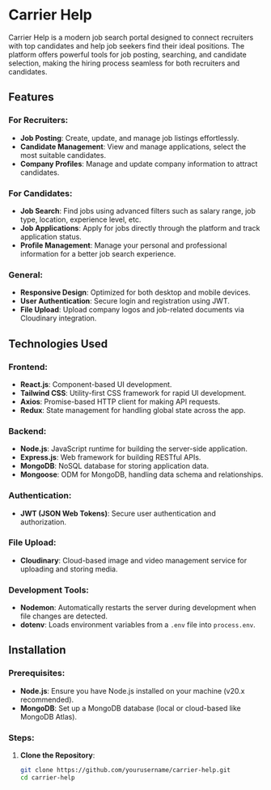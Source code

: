 # Carrier Help

Carrier Help is a modern job search portal designed to connect recruiters with top candidates and help job seekers find their ideal positions. The platform offers powerful tools for job posting, searching, and candidate selection, making the hiring process seamless for both recruiters and candidates.


## Features

### For Recruiters:
- **Job Posting**: Create, update, and manage job listings effortlessly.
- **Candidate Management**: View and manage applications, select the most suitable candidates.
- **Company Profiles**: Manage and update company information to attract candidates.

### For Candidates:
- **Job Search**: Find jobs using advanced filters such as salary range, job type, location, experience level, etc.
- **Job Applications**: Apply for jobs directly through the platform and track application status.
- **Profile Management**: Manage your personal and professional information for a better job search experience.

### General:
- **Responsive Design**: Optimized for both desktop and mobile devices.
- **User Authentication**: Secure login and registration using JWT.
- **File Upload**: Upload company logos and job-related documents via Cloudinary integration.

## Technologies Used

### Frontend:
- **React.js**: Component-based UI development.
- **Tailwind CSS**: Utility-first CSS framework for rapid UI development.
- **Axios**: Promise-based HTTP client for making API requests.
- **Redux**: State management for handling global state across the app.

### Backend:
- **Node.js**: JavaScript runtime for building the server-side application.
- **Express.js**: Web framework for building RESTful APIs.
- **MongoDB**: NoSQL database for storing application data.
- **Mongoose**: ODM for MongoDB, handling data schema and relationships.

### Authentication:
- **JWT (JSON Web Tokens)**: Secure user authentication and authorization.

### File Upload:
- **Cloudinary**: Cloud-based image and video management service for uploading and storing media.

### Development Tools:
- **Nodemon**: Automatically restarts the server during development when file changes are detected.
- **dotenv**: Loads environment variables from a `.env` file into `process.env`.

## Installation

### Prerequisites:
- **Node.js**: Ensure you have Node.js installed on your machine (v20.x recommended).
- **MongoDB**: Set up a MongoDB database (local or cloud-based like MongoDB Atlas).

### Steps:

1. **Clone the Repository**:
   ```bash
   git clone https://github.com/yourusername/carrier-help.git
   cd carrier-help
